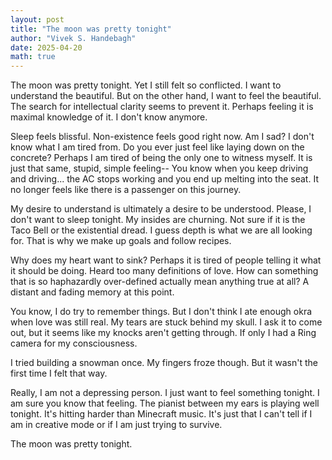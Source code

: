 ```yaml
---
layout: post
title: "The moon was pretty tonight"
author: "Vivek S. Handebagh"
date: 2025-04-20
math: true
---
```



The moon was pretty tonight.
Yet I still felt so conflicted. 
I want to understand the beautiful.
But on the other hand, I want to feel the beautiful. 
The search for intellectual clarity seems to prevent it.
Perhaps feeling it is maximal knowledge of it. 
I don't know anymore.

Sleep feels blissful. 
Non-existence feels good right now. 
Am I sad? 
I don't know what I am tired from. 
Do you ever just feel like laying down on the concrete?
Perhaps I am tired of being the only one to witness myself.
It is just that same, stupid, simple feeling--
You know when you keep driving and driving...
the AC stops working and you end up melting into the seat.
It no longer feels like there is a passenger on this journey.

My desire to understand is ultimately a desire to be understood.
Please, I don't want to sleep tonight.
My insides are churning.
Not sure if it is the Taco Bell or the existential dread.
I guess depth is what we are all looking for.
That is why we make up goals and follow recipes.

Why does my heart want to sink?
Perhaps it is tired of people telling it what it should be doing.
Heard too many definitions of love.
How can something that is so haphazardly over-defined actually mean anything true at all?
A distant and fading memory at this point.

You know, I do try to remember things.
But I don't think I ate enough okra when love was still real.
My tears are stuck behind my skull.
I ask it to come out, but it seems like my knocks aren't getting through.
If only I had a Ring camera for my consciousness.

I tried building a snowman once.
My fingers froze though.
But it wasn't the first time I felt that way.

Really, I am not a depressing person.
I just want to feel something tonight.
I am sure you know that feeling.
The pianist between my ears is playing well tonight.
It's hitting harder than Minecraft music.
It's just that I can't tell if I am in creative mode or if I am just trying to survive.

The moon was pretty tonight.

